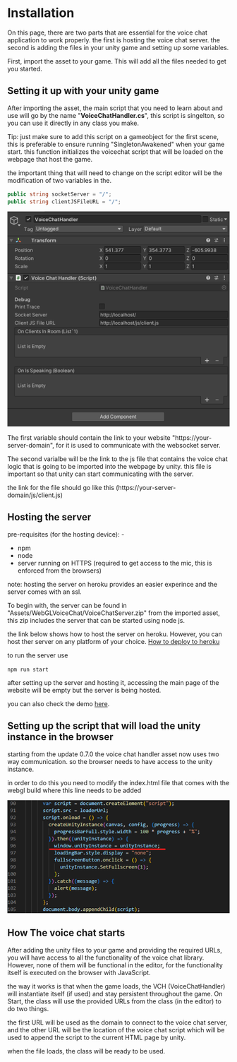 # Installation

On this page, there are two parts that are essential for the voice chat application to work properly. the first is hosting the voice chat server. the second is adding the files in your unity game and setting up some variables.

First, import the asset to your game. This will add all the files needed to get you started.

## Setting it up with your unity game

After importing the asset, the main script that you need to learn about and use will go by the name "**VoiceChatHandler.cs**", this script is singelton, so you can use it directly in any class you make. 

Tip: just make sure to add this script on a gameobject for the first scene, this is preferable to ensure running "SingletonAwakened" when your game start. this function initializes the voicechat script that will be loaded on the webpage that host the game.

the important thing that will need to change on the script editor will be the modification of two variables in the.

```C#
public string socketServer = "/";
public string clientJSFileURL = "/";
```

![the voice chat handler script in the editor](./Images/VCHEditor.png)

The first variable should contain the link to your website "https://your-server-domain", for it is used to communicate with the websocket server.

The second varialbe will be the link to the js file that contains the voice chat logic that is going to be imported into the webpage by unity. this file is important so that unity can start communicating with the server.

the link for the file should go like this (https://your-server-domain/js/client.js)

## Hosting the server

pre-requisites (for the hosting device): -

- npm
- node
- server running on HTTPS (required to get access to the mic, this is enforced from the browsers)

note: hosting the server on heroku provides an easier experince and the server comes with an ssl.

To begin with, the server can be found in "Assets/WebGLVoiceChat/VoiceChatServer.zip" from the imported asset, this zip includes the server that can be started using node js.

the link below shows how to host the server on heroku. However, you can host ther server on any platform of your choice.
[How to deploy to heroku](https://www.youtube.com/watch?v=DQk3zJlY-eE)

to run the server use

``
npm run start
``

after setting up the server and hosting it, accessing the main page of the website will be empty but the server is being hosted.

you can also check the demo [here](https://geagle.tech/unity-webgl-voice-chat/).

## Setting up the script that will load the unity instance in the browser

starting from the update 0.7.0 the voice chat handler asset now uses two way communication. so the browser needs to have access to the unity instance.

in order to do this you need to modify the index.html file that comes with the webgl build where this line needs to be added

![the added line in the script tag of the index.html file](./Images/ScriptModification.png)

## How The voice chat starts

After adding the unity files to your game and providing the required URLs, you will have access to all the functionality of the voice chat library. However, none of them will be functional in the editor, for the functionality itself is executed on the browser with JavaScript.

the way it works is that when the game loads, the VCH (VoiceChatHandler) will instantiate itself (if used) and stay persistent throughout the game. On Start, the class will use the provided URLs from the class (in the editor) to do two things.

the first URL will be used as the domain to connect to the voice chat server, and the other URL will be the location of the voice chat script which will be used to append the script to the current HTML page by unity.

when the file loads, the class will be ready to be used.